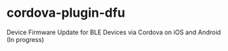# cordova-plugin-dfu
Device Firmware Update for BLE Devices via Cordova on iOS and Android (In progress)
